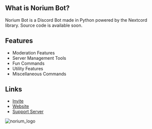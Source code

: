 ## What is Norium Bot?
Norium Bot is a Discord Bot made in Python powered by the Nextcord library.
Source code is available soon.

## Features
* Moderation Features
* Server Management Tools
* Fun Commands
* Utility Features
* Miscellaneous Commands

## Links
* [Invite](https://dsc.gg/noriumv3)
* [Website](https://noriumbot.github.io/home/)
* [Support Server](https://discord.gg/2xzfZtAKMf)


![norium_logo](https://user-images.githubusercontent.com/88310222/156601126-f0a56f4b-649d-4e1a-847e-3013012ae2f4.png)
